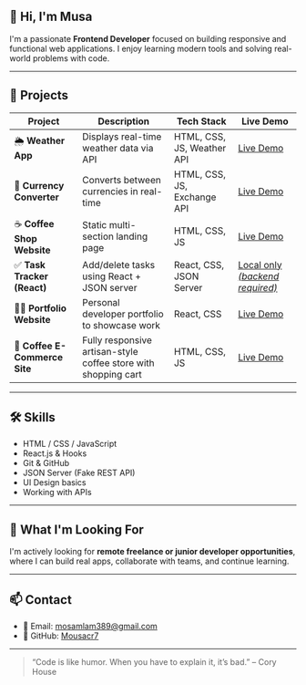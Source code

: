 ## 👋 Hi, I'm Musa

I'm a passionate **Frontend Developer** focused on building responsive and functional web applications. I enjoy learning modern tools and solving real-world problems with code.

---

## 💼 Projects

| Project                  | Description                                    | Tech Stack               | Live Demo                          |
|--------------------------|------------------------------------------------|---------------------------|------------------------------------|
| 🌦️ **Weather App**          | Displays real-time weather data via API        | HTML, CSS, JS, Weather API | [Live Demo](https://mousacr7.github.io/weather-app/)     |
| 💱 **Currency Converter**    | Converts between currencies in real-time       | HTML, CSS, JS, Exchange API | [Live Demo](https://mousacr7.github.io/currency-converter/)      |
| ☕ **Coffee Shop Website**   | Static multi-section landing page             | HTML, CSS, JS             | [Live Demo](https://mousacr7.github.io/coffee-restaurant/)     |
| ✅ **Task Tracker (React)**  | Add/delete tasks using React + JSON server     | React, CSS, JSON Server   | [Local only *(backend required)*](https://tasktracekr.netlify.app/)   |
| 🧑‍💻 **Portfolio Website**     | Personal developer portfolio to showcase work | React, CSS            | [Live Demo](https://musa-portfolio.netlify.app/)     |
| 🛒 **Coffee E-Commerce Site**     | Fully responsive artisan-style coffee store with shopping cart | HTML, CSS, JS        | [Live Demo](https://mousacr7.github.io/coffee-shop-ecommerce/)     |

---

## 🛠️ Skills

- HTML / CSS / JavaScript
- React.js & Hooks
- Git & GitHub
- JSON Server (Fake REST API)
- UI Design basics
- Working with APIs

---

## 📌 What I'm Looking For

I'm actively looking for **remote freelance or junior developer opportunities**, where I can build real apps, collaborate with teams, and continue learning.

---

## 📫 Contact

- 📧 Email: mosamlam389@gmail.com
- 🔗 GitHub: [Mousacr7](https://github.com/Mousacr7)

---

> “Code is like humor. When you have to explain it, it’s bad.” – Cory House
